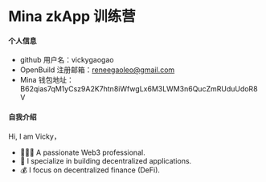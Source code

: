 # Mina zkApp 训练营


#### 个人信息

- github 用户名：vickygaogao
- OpenBuild 注册邮箱：reneegaoleo@gmail.com
- Mina 钱包地址：B62qias7qM1yCsz9A2K7htn8iWfwgLx6M3LWM3n6QucZmRUduUdoR8V

#### 自我介绍

Hi, I am Vicky，

- 👨🏻‍💻 A passionate Web3 professional.
- 🚀 I specialize in building decentralized applications.
- 💰 I focus on decentralized finance (DeFi).